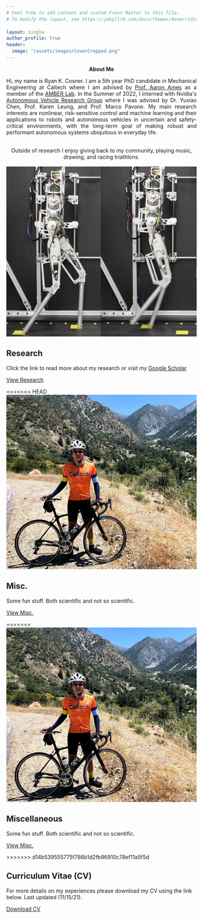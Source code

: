 ```yaml
---
# Feel free to add content and custom Front Matter to this file.
# To modify the layout, see https://jekyllrb.com/docs/themes/#overriding-theme-defaults

layout: single
author_profile: true
header: 
  image: "/assets/images/CoverCropped.png"
---
```


<center>
<b>About Me</b>
</center>

<center>
<p align="justify">
Hi, my name is Ryan K. Cosner. I am a 5th year PhD candidate in Mechanical Engineering at Caltech where I am advised by <a href="http://ames.caltech.edu/">Prof. Aaron Ames</a> as a member of the <a href="http://www.bipedalrobotics.com/">AMBER Lab</a>. In the Summer of 2022, I interned with Nvidia's <a href="https://nvr-avg.github.io/">Autonomous Vehicle Research Group</a> where I was advised by Dr. Yuxiao Chen, Prof. Karen Leung, and Prof. Marco Pavone. My main research interests are nonlinear, risk-sensitive control and machine learning and their applications to robots and autonomous vehicles in uncertain and safety-critical environments, with the long-term goal of making robust and performant autonomous systems ubiquitous in everyday life. 
</p>
<center>
<br>

</center>
Outside of research I enjoy giving back to my community, playing music, drawing, and racing triathlons.
</center>

<!--For the Summer of 2022 I will be a Research Intern with the <a href="https://nvr-avg.github.io/">Autonomous Vehicle Research Group</a> at Nvidia under the advisement of <a href="https://profiles.stanford.edu/marco-pavone">Marco Pavone</a>. -->

<br>

<div class="feature__wrapper">
    <div class="feature__item--right">
    <div class="archive__item">
        <div class="archive__item-teaser">
            <img src="/assets/images/amberSteppingStones.png" alt="Research Image">    
        </div>
        <div class="archive__item-body">
            <h2 class="archive__item-title">Research</h2>
            <div class="archive__item-excerpt">
            <p> Click the link to read more about my research or visit my <a href="https://scholar.google.com/citations?user=9XSMo-AAAAAJ&hl=en&oi=ao" > Google Scholar</a>
            </p>
            </div>
            <p><a href="/research/" class="btn btn--primary">View Research</a></p>
        </div>
    </div>
    </div>
</div>
<div class="feature__wrapper">
    <div class="feature__item--right">
    <div class="archive__item">
        <div class="archive__item-teaser">
<<<<<<< HEAD
            <img src="/assets/images/baldyCropped.jpg" alt="Misc. Image">    
        </div>
        <div class="archive__item-body">
            <h2 class="archive__item-title">Misc.</h2>
            <div class="archive__item-excerpt">
            <p>Some fun stuff. Both scientific and not so scientific.</p>
            </div>
            <p><a href="/Misc./" class="btn btn--primary">View Misc.</a></p>
=======
            <img src="/assets/images/baldyCropped.jpg" alt="misc Image">    
        </div>
        <div class="archive__item-body">
            <h2 class="archive__item-title">Miscellaneous</h2>
            <div class="archive__item-excerpt">
            <p>Some fun stuff. Both scientific and not so scientific.</p>
            </div>
            <p><a href="/misc/" class="btn btn--primary">View Misc.</a></p>
>>>>>>> d14b539555775f786b1d2fb96910c78ef11a5f5d
        </div>
    </div>
    </div>
</div>
<div class="feature__wrapper">
    <div class="feature__item--center">
    <div class="archive__item">
        <div class="archive__item-body">
            <h2 class="archive__item-title">Curriculum Vitae (CV)</h2>
            <div class="archive__item-excerpt">
            <p>For more details on my experiences please download my CV using the link below. Last updated (11/15/21). </p>
            </div>
            <p><a href="/assets/files/Resume.pdf" class="btn btn--primary">Download CV</a></p>
        </div>
    </div>
    </div>

</div>

 